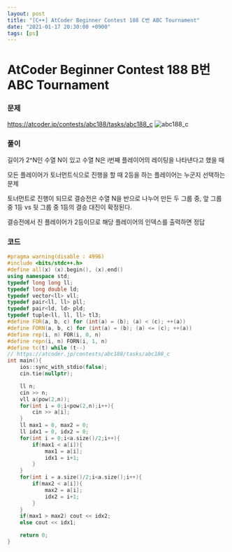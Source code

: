 ```yaml
---
layout: post
title: "[C++] AtCoder Beginner Contest 188 C번 ABC Tournament"
date: "2021-01-17 20:30:00 +0900"
tags: [ps]
---
```


# AtCoder Beginner Contest 188 B번 ABC Tournament
### 문제

https://atcoder.jp/contests/abc188/tasks/abc188_c
![abc188_c](https://i.imgur.com/CcLCwtJ.png)
  
  
### 풀이

길이가 2^N인 수열 N이 있고 수열 N은 i번째 플레이어의 레이팅을 나타낸다고 했을 때

모든 플레이어가 토너먼트식으로 진행을 할 때 2등을 하는 플레이어는 누군지 선택하는 문제

토너먼트로 진행이 되므로 결승전은 수열 N을 반으로 나누어 만든 두 그룹 중, 앞 그룹 중 1등 vs 뒷 그룹 중 1등의 결승 대진이 확정된다.

결승전에서 진 플레이어가 2등이므로 해당 플레이어의 인덱스를 출력하면 정답

### 코드

```cpp
#pragma warning(disable : 4996)
#include <bits/stdc++.h>
#define all(x) (x).begin(), (x).end()
using namespace std;
typedef long long ll;
typedef long double ld;
typedef vector<ll> vll;
typedef pair<ll, ll> pll;
typedef pair<ld, ld> pld;
typedef tuple<ll, ll, ll> tl3;
#define FOR(a, b, c) for (int(a) = (b); (a) < (c); ++(a))
#define FORN(a, b, c) for (int(a) = (b); (a) <= (c); ++(a))
#define rep(i, n) FOR(i, 0, n)
#define repn(i, n) FORN(i, 1, n)
#define tc(t) while (t--)
// https://atcoder.jp/contests/abc188/tasks/abc188_c
int main(){
    ios::sync_with_stdio(false);
    cin.tie(nullptr);

    ll n;
    cin >> n;
    vll a(pow(2,n));
    for(int i = 0;i<pow(2,n);i++){
        cin >> a[i];
    }
    ll max1 = 0, max2 = 0;
    ll idx1 = 0, idx2 = 0;
    for(int i = 0;i<a.size()/2;i++){
        if(max1 < a[i]){
            max1 = a[i];
            idx1 = i+1;
        }
    }
    for(int i = a.size()/2;i<a.size();i++){
        if(max2 < a[i]){
            max2 = a[i];
            idx2 = i+1;
        }
    }
    if(max1 > max2) cout << idx2;
    else cout << idx1;

    return 0;
}
```